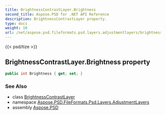 ```yaml
---
title: BrightnessContrastLayer.Brightness
second_title: Aspose.PSD for .NET API Reference
description: BrightnessContrastLayer property. 
type: docs
weight: 10
url: /net/aspose.psd.fileformats.psd.layers.adjustmentlayers/brightnesscontrastlayer/brightness/
---
```

{{< psd/tize >}}
## BrightnessContrastLayer.Brightness property

```csharp
public int Brightness { get; set; }
```

### See Also

* class [BrightnessContrastLayer](../)
* namespace [Aspose.PSD.FileFormats.Psd.Layers.AdjustmentLayers](../../brightnesscontrastlayer/)
* assembly [Aspose.PSD](../../../)



